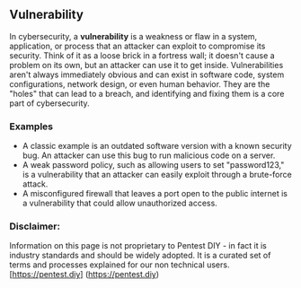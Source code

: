 ## Vulnerability 

In cybersecurity, a **vulnerability** is a weakness or flaw in a system, application, or process that an attacker can exploit to compromise its security. Think of it as a loose brick in a fortress wall; it doesn't cause a problem on its own, but an attacker can use it to get inside. Vulnerabilities aren't always immediately obvious and can exist in software code, system configurations, network design, or even human behavior. They are the "holes" that can lead to a breach, and identifying and fixing them is a core part of cybersecurity.

### Examples 

  * A classic example is an outdated software version with a known security bug. An attacker can use this bug to run malicious code on a server.
  * A weak password policy, such as allowing users to set "password123," is a vulnerability that an attacker can easily exploit through a brute-force attack.
  * A misconfigured firewall that leaves a port open to the public internet is a vulnerability that could allow unauthorized access.

### Disclaimer: 

Information on this page is not proprietary to Pentest DIY - in fact it is industry standards and should be widely adopted. It is a curated set of terms and processes explained for our non technical users.
[https://pentest.diy] (https://pentest.diy)
